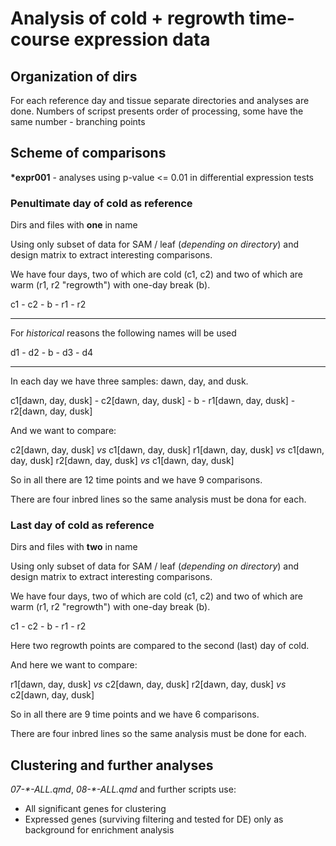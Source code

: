 # Analysis of cold + regrowth time-course expression data

## Organization of dirs

For each reference day and tissue separate directories and analyses are done.
Numbers of scripst presents order of processing, some have the same number - branching points

## Scheme of comparisons

__*expr001__ - analyses using p-value <= 0.01 in differential expression tests

### Penultimate day of cold as reference

Dirs and files with **one** in name

Using only subset of data for SAM / leaf (*depending on directory*) and design matrix to extract interesting comparisons.

We have four days, two of which are cold (c1, c2) and two of which are warm (r1, r2 "regrowth") with one-day break (b).

c1 - c2 - b - r1 - r2

---

For *historical* reasons the following names will be used

d1 - d2 - b - d3 - d4

---

In each day we have three samples: dawn, day, and dusk.

c1[dawn, day, dusk] - c2[dawn, day, dusk] - b - r1[dawn, day, dusk] - r2[dawn, day, dusk]

And we want to compare:

c2[dawn, day, dusk] *vs* c1[dawn, day, dusk]
r1[dawn, day, dusk] *vs* c1[dawn, day, dusk]
r2[dawn, day, dusk] *vs* c1[dawn, day, dusk]

So in all there are 12 time points and we have 9 comparisons.

There are four inbred lines so the same analysis must be dona for each.

### Last day of cold as reference

Dirs and files with **two** in name

Using only subset of data for SAM / leaf (*depending on directory*) and design matrix to extract interesting comparisons.

We have four days, two of which are cold (c1, c2) and two of which are warm (r1, r2 "regrowth") with one-day break (b).

c1 - c2 - b - r1 - r2

Here two regrowth points are compared to the second (last) day of cold.

And here we want to compare:

r1[dawn, day, dusk] *vs* c2[dawn, day, dusk]
r2[dawn, day, dusk] *vs* c2[dawn, day, dusk]

So in all there are 9 time points and we have 6 comparisons.

There are four inbred lines so the same analysis must be done for each.

## Clustering and further analyses

_07-*-ALL.qmd_, _08-*-ALL.qmd_ and further scripts use:

- All significant genes for clustering
- Expressed genes (surviving filtering and tested for DE) only as background for enrichment analysis
